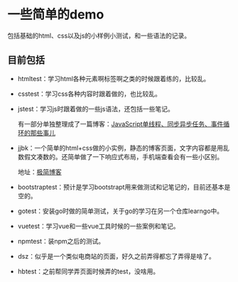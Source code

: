 
# 一些简单的demo

包括基础的html、css以及js的小样例小测试，和一些语法的记录。

## 目前包括

- htmltest：学习html各种元素啊标签啊之类的时候跟着练的，比较乱。

- csstest：学习css各种内容时跟着做的，也比较乱。

- jstest：学习js时跟着做的一些js语法，还包括一些笔记。

    有一部分单独整理成了一篇博客：[JavaScript单线程、同步异步任务、事件循环的那些事儿](https://blog.csdn.net/weixin_42279809/article/details/91352158)

- jjbk：一个简单的html+css做的小实例，静态的博客页面，文字内容都是用乱数假文凑数的。还简单做了一下响应式布局，手机端查看会有一些小区别。

    地址：[极简博客](https://yizhixiaokong.github.io/demo/jjbk/index.html)

- bootstraptest：预计是学习bootstrapt用来做测试和记笔记的，目前还基本是空的。

- gotest：安装go时做的简单测试，关于go的学习在另一个仓库learngo中。

- vuetest：学习vue和一些vue工具时候的一些案例和笔记。

- npmtest：装npm之后的测试。

- dsz：似乎是一个类似电商站的页面，好久之前弄得都忘了弄得是啥了。

- hbtest：之前帮同学弄页面时候弄的test，没啥用。